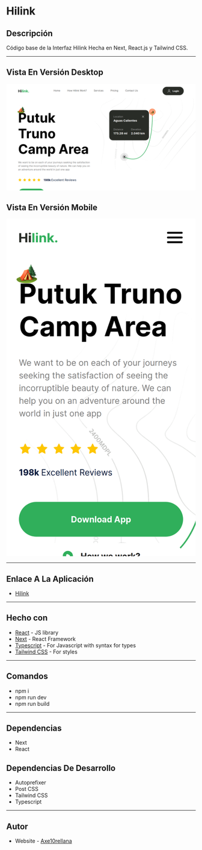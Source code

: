 # Hilink

## Descripción

Código base de la Interfaz Hilink Hecha en Next, React.js y Tailwind CSS.

---

## Vista En Versión Desktop

![Vista_En_Versión_Desktop](public/design/desktop-design.jpg)

## Vista En Versión Mobile

![Vista_En_Versión_Mobile](public/design/mobile-design.jpg)

---

## Enlace A La Aplicación

- [Hilink](https://hilink-modern-ui.netlify.app/)

---

## Hecho con

- [React](https://react.dev/) - JS library
- [Next](https://nextjs.org/) - React Framework
- [Typescript](https://www.typescriptlang.org/) - For Javascript with syntax for types
- [Tailwind CSS](https://tailwindcss.com/) - For styles

---

## Comandos

- npm i
- npm run dev
- npm run build

---

## Dependencias

- Next
- React

## Dependencias De Desarrollo

- Autoprefixer
- Post CSS
- Tailwind CSS
- Typescript

---

## Autor

- Website - [Axe10rellana](https://axe10rellana.github.io/portafolio/portafolio/)
